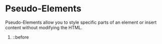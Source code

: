 # Pseudo-Elements

Pseudo-Elements allow you to style specific parts of an element or insert content without modifying the HTML.

1. ::before